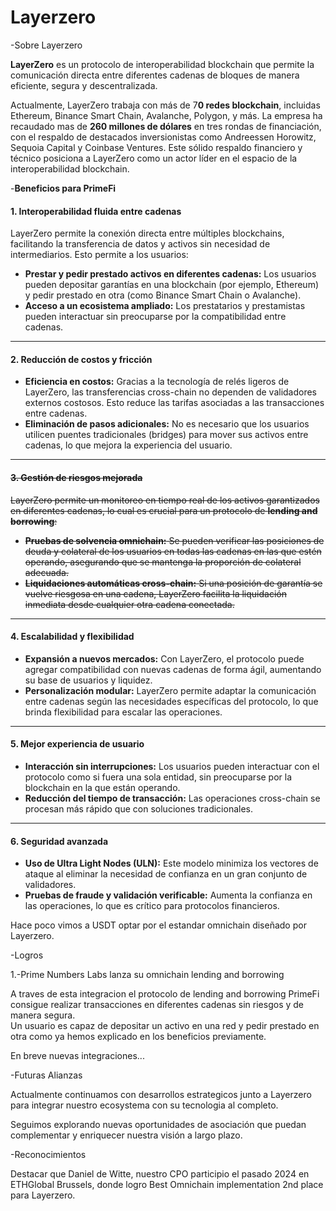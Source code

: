 # Layerzero

-Sobre Layerzero

**LayerZero** es un protocolo de interoperabilidad blockchain que permite la comunicación directa entre diferentes cadenas de bloques de manera eficiente, segura y descentralizada.

Actualmente, LayerZero trabaja con más de 7**0 redes blockchain**, incluidas Ethereum, Binance Smart Chain, Avalanche, Polygon, y más. La empresa ha recaudado mas de **260 millones de dólares** en tres rondas de financiación, con el respaldo de destacados inversionistas como Andreessen Horowitz, Sequoia Capital y Coinbase Ventures. Este sólido respaldo financiero y técnico posiciona a LayerZero como un actor líder en el espacio de la interoperabilidad blockchain.

-**Beneficios para PrimeFi**

#### **1. Interoperabilidad fluida entre cadenas**

LayerZero permite la conexión directa entre múltiples blockchains, facilitando la transferencia de datos y activos sin necesidad de intermediarios. Esto permite a los usuarios:

* **Prestar y pedir prestado activos en diferentes cadenas:** Los usuarios pueden depositar garantías en una blockchain (por ejemplo, Ethereum) y pedir prestado en otra (como Binance Smart Chain o Avalanche).
* **Acceso a un ecosistema ampliado:** Los prestatarios y prestamistas pueden interactuar sin preocuparse por la compatibilidad entre cadenas.

***

#### **2. Reducción de costos y fricción**

* **Eficiencia en costos:** Gracias a la tecnología de relés ligeros de LayerZero, las transferencias cross-chain no dependen de validadores externos costosos. Esto reduce las tarifas asociadas a las transacciones entre cadenas.
* **Eliminación de pasos adicionales:** No es necesario que los usuarios utilicen puentes tradicionales (bridges) para mover sus activos entre cadenas, lo que mejora la experiencia del usuario.

***

#### ~~**3. Gestión de riesgos mejorada**~~

~~LayerZero permite un monitoreo en tiempo real de los activos garantizados en diferentes cadenas, lo cual es crucial para un protocolo de **lending and borrowing**:~~

* ~~**Pruebas de solvencia omnichain:** Se pueden verificar las posiciones de deuda y colateral de los usuarios en todas las cadenas en las que estén operando, asegurando que se mantenga la proporción de colateral adecuada.~~
* ~~**Liquidaciones automáticas cross-chain:** Si una posición de garantía se vuelve riesgosa en una cadena, LayerZero facilita la liquidación inmediata desde cualquier otra cadena conectada.~~

***

#### **4. Escalabilidad y flexibilidad**

* **Expansión a nuevos mercados:** Con LayerZero, el protocolo puede agregar compatibilidad con nuevas cadenas de forma ágil, aumentando su base de usuarios y liquidez.
* **Personalización modular:** LayerZero permite adaptar la comunicación entre cadenas según las necesidades específicas del protocolo, lo que brinda flexibilidad para escalar las operaciones.

***

#### **5. Mejor experiencia de usuario**

* **Interacción sin interrupciones:** Los usuarios pueden interactuar con el protocolo como si fuera una sola entidad, sin preocuparse por la blockchain en la que están operando.
* **Reducción del tiempo de transacción:** Las operaciones cross-chain se procesan más rápido que con soluciones tradicionales.

***

#### **6. Seguridad avanzada**

* **Uso de Ultra Light Nodes (ULN):** Este modelo minimiza los vectores de ataque al eliminar la necesidad de confianza en un gran conjunto de validadores.
* **Pruebas de fraude y validación verificable:** Aumenta la confianza en las operaciones, lo que es crítico para protocolos financieros.

Hace poco vimos a USDT optar por el estandar omnichain diseñado por Layerzero.

-Logros

1.-Prime Numbers Labs lanza su omnichain lending and borrowing

A traves de esta integracion el protocolo de lending and borrowing PrimeFi consigue realizar transacciones en diferentes cadenas sin riesgos y de manera segura. \
Un usuario es capaz de depositar un activo en una red y pedir prestado en otra como ya hemos explicado en los beneficios previamente.

En breve nuevas integraciones...







-Futuras Alianzas

Actualmente continuamos con desarrollos estrategicos junto a Layerzero para integrar nuestro ecosystema con su tecnologia al completo.

Seguimos explorando nuevas oportunidades de asociación que puedan complementar y enriquecer nuestra visión a largo plazo.

-Reconocimientos

Destacar que Daniel de Witte, nuestro CPO participio el pasado 2024 en ETHGlobal Brussels, donde logro Best Omnichain implementation 2nd place para Layerzero.

